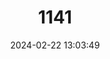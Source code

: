 ---
title: "1141"
category: "Ammodorcas clarkei"
draft: false
date: 2024-02-22 13:03:49
languages:
  English: ["Clarke's Gazelle", "Dibatag"]
  Somali: ["Dabutaag"]
  German: ["Dibatag", "Lamagazelle"]
  French: ["Gazelle de Clarke"]
---